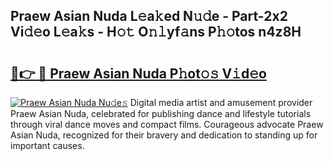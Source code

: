 ## Praew Asian Nuda L𝚎a𝚔ed N𝚞𝚍e - Part-2x2 Vi𝚍𝚎o L𝚎a𝚔s - H𝚘𝚝 O𝚗𝚕yf𝚊ns P𝚑𝚘tos n4z8H

# <h2><a href="http://kfcf67j.oniu.top/?m=Praew+Asian+Nuda">🔗👉 🔴 Praew Asian Nuda P𝚑ot𝚘𝚜 V𝚒d𝚎o</a></h2>

[![Praew Asian Nuda Nu𝚍e𝚜](https://i.imgur.com/0qMVB7G.gif)](http://kfcf67j.oniu.top/?m=Praew+Asian+Nuda)
Digital media artist and amusement provider Praew Asian Nuda, celebrated for publishing dance and lifestyle tutorials through viral dance moves and compact films. Courageous advocate Praew Asian Nuda, recognized for their bravery and dedication to standing up for important causes.  
